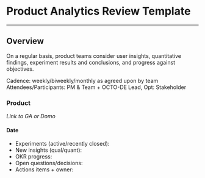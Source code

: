 # Product Analytics Review Template
---

## Overview
On a regular basis, product teams consider user insights, quantitative findings, experiment results and conclusions, and progress against objectives.

Cadence: weekly/biweekly/monthly as agreed upon by team\
Attendees/Participants: PM & Team + OCTO-DE Lead, Opt: Stakeholder


### Product 
*Link to GA or Domo*

#### Date

- Experiments (active/recently closed):
- New insights (qual/quant):
- OKR progress:  
- Open questions/decisions:
- Actions items + owner:
